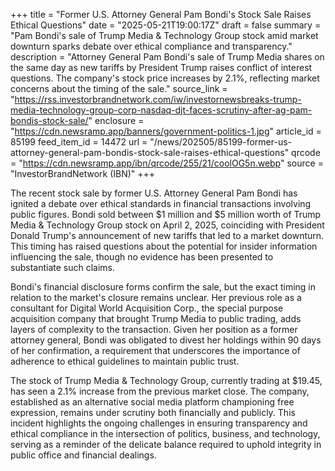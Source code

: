+++
title = "Former U.S. Attorney General Pam Bondi's Stock Sale Raises Ethical Questions"
date = "2025-05-21T19:00:17Z"
draft = false
summary = "Pam Bondi's sale of Trump Media & Technology Group stock amid market downturn sparks debate over ethical compliance and transparency."
description = "Attorney General Pam Bondi's sale of Trump Media shares on the same day as new tariffs by President Trump raises conflict of interest questions. The company's stock price increases by 2.1%, reflecting market concerns about the timing of the sale."
source_link = "https://rss.investorbrandnetwork.com/iw/investornewsbreaks-trump-media-technology-group-corp-nasdaq-djt-faces-scrutiny-after-ag-pam-bondis-stock-sale/"
enclosure = "https://cdn.newsramp.app/banners/government-politics-1.jpg"
article_id = 85199
feed_item_id = 14472
url = "/news/202505/85199-former-us-attorney-general-pam-bondis-stock-sale-raises-ethical-questions"
qrcode = "https://cdn.newsramp.app/ibn/qrcode/255/21/coolOG5n.webp"
source = "InvestorBrandNetwork (IBN)"
+++

<p>The recent stock sale by former U.S. Attorney General Pam Bondi has ignited a debate over ethical standards in financial transactions involving public figures. Bondi sold between $1 million and $5 million worth of Trump Media & Technology Group stock on April 2, 2025, coinciding with President Donald Trump's announcement of new tariffs that led to a market downturn. This timing has raised questions about the potential for insider information influencing the sale, though no evidence has been presented to substantiate such claims.</p><p>Bondi's financial disclosure forms confirm the sale, but the exact timing in relation to the market's closure remains unclear. Her previous role as a consultant for Digital World Acquisition Corp., the special purpose acquisition company that brought Trump Media to public trading, adds layers of complexity to the transaction. Given her position as a former attorney general, Bondi was obligated to divest her holdings within 90 days of her confirmation, a requirement that underscores the importance of adherence to ethical guidelines to maintain public trust.</p><p>The stock of Trump Media & Technology Group, currently trading at $19.45, has seen a 2.1% increase from the previous market close. The company, established as an alternative social media platform championing free expression, remains under scrutiny both financially and publicly. This incident highlights the ongoing challenges in ensuring transparency and ethical compliance in the intersection of politics, business, and technology, serving as a reminder of the delicate balance required to uphold integrity in public office and financial dealings.</p>